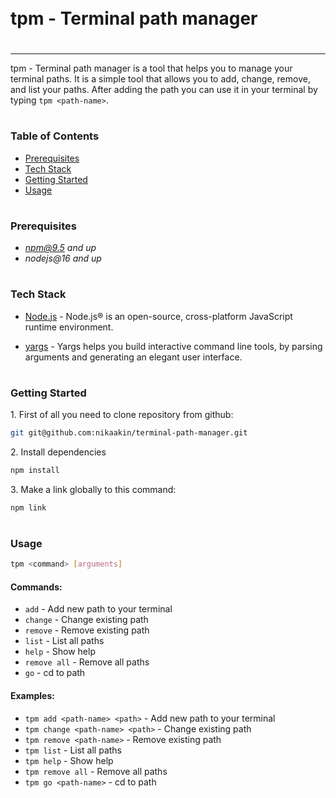  <div style="display:flex; align-items: center">
  <h1 style="position:relative; top: -6px" >tpm - Terminal path manager</h1>
</div>

---

tpm - Terminal path manager is a tool that helps you to manage your terminal paths. It is a simple tool that allows you to add, change, remove, and list your paths. After adding the path you can use it in your terminal by typing `tpm <path-name>`.

#

### Table of Contents

- [Prerequisites](#prerequisites)
- [Tech Stack](#tech-stack)
- [Getting Started](#getting-started)
- [Usage](#usage)

#

### Prerequisites

- *npm@9.5 and up*
- _nodejs@16 and up_

#

### Tech Stack

- [Node.js](https://nodejs.org/en) - Node.js® is an open-source, cross-platform JavaScript runtime environment.

- [yargs](https://www.npmjs.com/package/yargs) - Yargs helps you build interactive command line tools, by parsing arguments and generating an elegant user interface.

#

### Getting Started

1\. First of all you need to clone repository from github:

```sh
git git@github.com:nikaakin/terminal-path-manager.git
```

2\. Install dependencies

```sh
npm install
```

3\. Make a link globally to this command:

```sh
npm link
```

#

### Usage

```sh
tpm <command> [arguments]
```

#### Commands:

- `add` - Add new path to your terminal
- `change` - Change existing path
- `remove` - Remove existing path
- `list` - List all paths
- `help` - Show help
- `remove all` - Remove all paths
- `go` - cd to path

#### Examples:

- `tpm add <path-name> <path>` - Add new path to your terminal
- `tpm change <path-name> <path>` - Change existing path
- `tpm remove <path-name>` - Remove existing path
- `tpm list` - List all paths
- `tpm help` - Show help
- `tpm remove all` - Remove all paths
- `tpm go <path-name>` - cd to path
